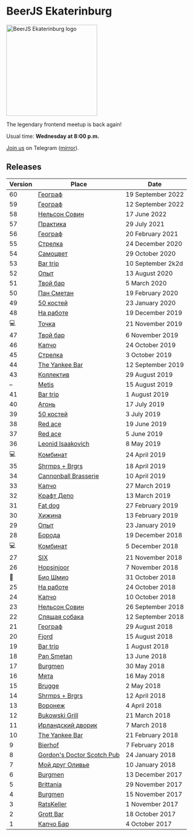 # BeerJS Ekaterinburg

<img src="https://github.com/beerjs/ekb/blob/master/logo.png?raw=true" alt="BeerJS Ekaterinburg logo" width="240" height="240" />

The legendary frontend meetup is back again!

Usual time: **Wednesday at 8:00 p.m.**

[Join us](https://t.me/beerjs_ekb) on Telegram ([mirror](https://teleg.run/beerjs_ekb)).

## Releases

Version | Place                                                       | Date
--------|-------------------------------------------------------------|------------------
60      | [Географ](https://github.com/beerjs/ekb/issues/78)          | 19 September 2022
59      | [Географ](https://github.com/beerjs/ekb/issues/77)          | 12 September 2022
58      | [Нельсон Совин](https://github.com/beerjs/ekb/issues/76)    | 17 June 2022
57      | [Практика](https://github.com/beerjs/ekb/issues/75)         | 29 July 2021
56      | [Географ](https://github.com/beerjs/ekb/issues/74)          | 20 February 2021
55      | [Стрелка](https://github.com/beerjs/ekb/issues/73)          | 24 December 2020
54      | [Самоцвет](https://github.com/beerjs/ekb/issues/71)         | 29 October 2020
53      | [Bar trip](https://github.com/beerjs/ekb/issues/69)         | 10 September 2k2d
52      | [Опыт](https://github.com/beerjs/ekb/issues/68)             | 13 August 2020
51      | [Твой бар](https://github.com/beerjs/ekb/issues/66)         | 5 March 2020
50      | [Пан Сметан](https://github.com/beerjs/ekb/issues/64)       | 19 February 2020
49      | [50 костей](https://github.com/beerjs/ekb/issues/62)        | 23 January 2020
48      | [На работе](https://github.com/beerjs/ekb/issues/61)        | 19 December 2019
💻      | [Точка](https://github.com/beerjs/ekb/issues/60)            | 21 November 2019
47      | [Твой бар](https://github.com/beerjs/ekb/issues/59)         | 6 November 2019
46      | [Капчо](https://github.com/beerjs/ekb/issues/54)            | 24 October 2019
45      | [Стрелка](https://github.com/beerjs/ekb/issues/52)          | 3 October 2019
44      | [The Yankee Bar](https://github.com/beerjs/ekb/issues/51)   | 12 September 2019
43      | [Коллектив](https://github.com/beerjs/ekb/issues/50)        | 29 August 2019
–       | [Metis](https://github.com/beerjs/ekb/issues/49)            | 15 August 2019
41      | [Bar trip](https://github.com/beerjs/ekb/issues/48)         | 1 August 2019
40      | [Агонь](https://github.com/beerjs/ekb/issues/46)            | 17 July 2019
39      | [50 костей](https://github.com/beerjs/ekb/issues/45)        | 3 July 2019
38      | [Red ace](https://github.com/beerjs/ekb/issues/44)          | 19 June 2019
37      | [Red ace](https://github.com/beerjs/ekb/issues/43)          | 5 June 2019
36      | [Leonid Isaakovich](https://github.com/beerjs/ekb/issues/41) | 8 May 2019
💻      | [Комбинат](https://github.com/beerjs/ekb/issues/40)         | 24 April 2019
35      | [Shrmps + Brgrs](https://github.com/beerjs/ekb/issues/39)   | 18 April 2019
34      | [Cannonball Brasserie](https://github.com/beerjs/ekb/issues/38) | 10 April 2019
33      | [Капчо](https://github.com/beerjs/ekb/issues/36)            | 27 March 2019
32      | [Крафт Депо](https://github.com/beerjs/ekb/issues/35)       | 13 March 2019
31      | [Fat dog](https://github.com/beerjs/ekb/issues/34)          | 27 February 2019
30      | [Хижина](https://github.com/beerjs/ekb/issues/33)           | 13 February 2019
29      | [Опыт](https://github.com/beerjs/ekb/issues/32)             | 23 January 2019
28      | [Борода](https://github.com/beerjs/ekb/issues/31)           | 19 December 2018
💻      | [Комбинат](https://github.com/beerjs/ekb/issues/30)         | 5 December 2018
27      | [SIX](https://github.com/beerjs/ekb/issues/29)              | 21 November 2018 
26      | [Hopsinjoor](https://github.com/beerjs/ekb/issues/28)       | 7 November 2018
🍷      | [Био Шмио](https://github.com/beerjs/ekb/issues/27)         | 31 October 2018
25      | [На работе](https://github.com/beerjs/ekb/issues/26)        | 24 October 2018
24      | [Капчо](https://github.com/beerjs/ekb/issues/25)            | 10 October 2018
23      | [Нельсон Совин](https://github.com/beerjs/ekb/issues/23)    | 26 September 2018
22      | [Спящая собака](https://github.com/beerjs/ekb/issues/22)    | 12 September 2018
21      | [Географ](https://github.com/beerjs/ekb/issues/21)          | 29 August 2018
20      | [Fjord](https://github.com/beerjs/ekb/issues/20)            | 15 August 2018
19      | [Bar trip](https://github.com/beerjs/ekb/issues/19)         | 1 August 2018
18      | [Pan Smetan](https://github.com/beerjs/ekb/issues/18)       | 13 June 2018
17      | [Burgmen](https://github.com/beerjs/ekb/issues/17)          | 30 May 2018
16      | [Мята](https://github.com/beerjs/ekb/issues/16)             | 16 May 2018
15      | [Brugge](https://github.com/beerjs/ekb/issues/15)           | 2 May 2018
14      | [Shrmps + Brgrs](https://github.com/beerjs/ekb/issues/14)   | 12 April 2018
13      | [Воронеж](https://github.com/beerjs/ekb/issues/13)          | 4 April 2018
12      | [Bukowski Grill](https://github.com/beerjs/ekb/issues/12)   | 21 March 2018
11      | [Ирландский дворик](https://github.com/beerjs/ekb/issues/11)| 7 March 2018
10      | [The Yankee Bar](https://github.com/beerjs/ekb/issues/10)   | 21 February 2018
9       | [Bierhof](https://github.com/beerjs/ekb/issues/9)           | 7 February 2018
8       | [Gordon's Doctor Scotch Pub](https://github.com/beerjs/ekb/issues/8) | 24 January 2018
7       | [Мой друг Оливье](https://github.com/beerjs/ekb/issues/7)   | 10 January 2018
6       | [Burgmen](https://github.com/beerjs/ekb/issues/6)           | 13 December 2017
5       | [Brittania](https://github.com/beerjs/ekb/issues/5)         | 29 November 2017
4       | [Burgmen](https://github.com/beerjs/ekb/issues/4)           | 15 November 2017
3       | [RatsKeller](https://github.com/beerjs/ekb/issues/3)        | 1 November 2017
2       | [Grott Bar](https://github.com/beerjs/ekb/issues/2)         | 18 October 2017
1       | [Капчо Бар](https://github.com/beerjs/ekb/issues/1)         | 4 October 2017
